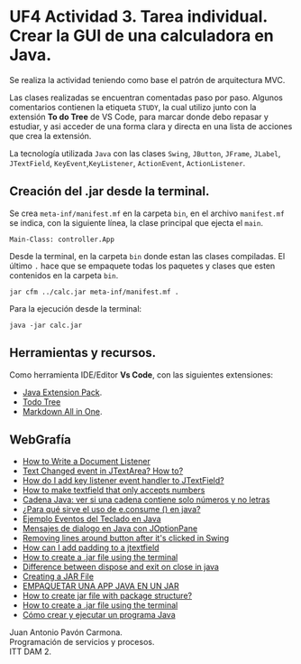 # UF4 Actividad 3. Tarea individual. Crear la GUI de una calculadora en Java.
Se realiza la actividad teniendo como base el patrón de arquitectura MVC.

Las clases realizadas se encuentran comentadas paso por paso. Algunos comentarios contienen la etiqueta `STUDY`, la cual utilizo junto con la extensión **To do Tree** de VS Code, para marcar donde debo repasar y estudiar, y asi acceder de una forma clara y directa en una lista de acciones que crea la extensión.

La tecnología utilizada `Java` con las clases `Swing`,  `JButton`, `JFrame`, `JLabel`, `JTextField`, `KeyEvent`,`KeyListener`, `ActionEvent`, `ActionListener`.

## Creación del .jar desde la terminal.
Se crea `meta-inf/manifest.mf` en la carpeta `bin`, en el archivo `manifest.mf` se indica, con la siguiente línea, la clase principal que ejecta el `main`.
```
Main-Class: controller.App
```
Desde la terminal, en la carpeta `bin` donde estan las clases compiladas. El último `.` hace que se empaquete todas los paquetes y clases que esten contenidos en la carpeta `bin`. 

```
jar cfm ../calc.jar meta-inf/manifest.mf .
```

Para la ejecución desde la terminal: 
```
java -jar calc.jar
```

## Herramientas y recursos.
Como herramienta IDE/Editor **Vs Code**, con las siguientes extensiones:
- [Java Extension Pack](https://marketplace.visualstudio.com/items?itemName=vscjava.vscode-java-pack).
- [Todo Tree](https://marketplace.visualstudio.com/items?itemName=Gruntfuggly.todo-tree)
- [Markdown All in One](https://marketplace.visualstudio.com/items?itemName=yzhang.markdown-all-in-one).

## WebGrafía
- [How to Write a Document Listener](https://docs.oracle.com/javase/tutorial/uiswing/events/documentlistener.html)
- [Text Changed event in JTextArea? How to?](https://stackoverflow.com/questions/7740465/text-changed-event-in-jtextarea-how-to)
- [How do I add key listener event handler to JTextField?](https://kodejava.org/how-do-i-add-key-listener-event-handler-to-jtextfield/)
- [How to make textfield that only accepts numbers](https://www.youtube.com/watch?v=9B5ZgItFxNA)
- [Cadena Java: ver si una cadena contiene solo números y no letras](https://codeday.me/es/qa/20181212/28682.html)
- [¿Para qué sirve el uso de e.consume () en java?](https://codeday.me/es/qa/20190411/475313.html)
- [Ejemplo Eventos del Teclado en Java](http://codejavu.blogspot.com/2014/03/ejemplo-eventos-del-teclado.html)
- [Mensajes de dialogo en Java con JOptionPane](https://serprogramador.es/programando-mensajes-de-dialogo-en-java-parte-1/)
- [Removing lines around button after it's clicked in Swing](https://stackoverflow.com/questions/16132777/removing-lines-around-button-after-its-clicked-in-swing)
- [How can I add padding to a jtextfield](https://stackoverflow.com/questions/8792651/how-can-i-add-padding-to-a-jtextfield)
- [How to create a .jar file using the terminal](https://stackoverflow.com/questions/10125639/how-to-create-a-jar-file-using-the-terminal)
- [Difference between dispose and exit on close in java](https://stackoverflow.com/questions/19433358/difference-between-dispose-and-exit-on-close-in-java)
- [Creating a JAR File](https://docs.oracle.com/javase/tutorial/deployment/jar/build.html)
- [EMPAQUETAR UNA APP JAVA EN UN JAR](https://www.youtube.com/watch?v=NYlpXTCHp5U)
- [How to create jar file with package structure?](https://stackoverflow.com/questions/18146361/how-to-create-jar-file-with-package-structure)
- [How to create a .jar file using the terminal](https://stackoverflow.com/questions/10125639/how-to-create-a-jar-file-using-the-terminal)
- [Cómo crear y ejecutar un programa Java](http://www.edu4java.com/es/java/crear-ejecutar-programa-java.html)

Juan Antonio Pavón Carmona.  
Programación de servicios y procesos.  
ITT DAM 2.